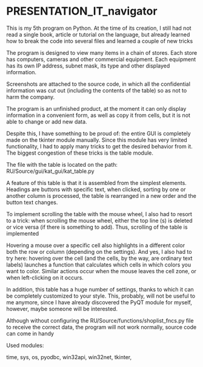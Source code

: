 # PRESENTATION_IT_navigator

This is my 5th program on Python. At the time of its creation,
I still had not read a single book, article or tutorial on the language,
but already learned how to break the code into several files and learned a couple of new tricks

The program is designed to view many items in a chain of stores.
Each store has computers, cameras and other commercial equipment.
Each equipment has its own IP address, subnet mask, its type and other displayed information.

Screenshots are attached to the source code, in which all the confidential information
was cut out (including the contents of the table) so as not to harm the company.

The program is an unfinished product, at the moment it can only display information in a convenient form,
as well as copy it from cells, but it is not able to change or add new data.

Despite this, I have something to be proud of:
the entire GUI is completely made on the tkinter module manually.
Since this module has very limited functionality, I had to apply many tricks to get the desired behavior
from it. The biggest congestion of these tricks is the table module.

The file with the table is located on the path: RU/Source/gui/kat_gui/kat_table.py

A feature of this table is that it is assembled from the simplest elements.
Headings are buttons with specific text, when clicked, sorting by one or another column is processed,
the table is rearranged in a new order and the button text changes.

To implement scrolling the table with the mouse wheel,
I also had to resort to a trick: when scrolling the mouse wheel, either the top line (s) is deleted
or vice versa (if there is something to add).
Thus, scrolling of the table is implemented

Hovering a mouse over a specific cell also highlights in a different color both the row or column (depending on the settings).
And yes, I also had to try here: hovering over the cell (and the cells, by the way, are ordinary text labels)
launches a function that calculates which cells in which colors you want to color. Similar actions occur when the mouse
leaves the cell zone, or when left-clicking on it occurs.

In addition, this table has a huge number of settings, thanks to which it can be completely customized to your style.
This, probably, will not be useful to me anymore, since I have already discovered the PyQT module for myself, however, maybe someone will be interested.

Although without configuring the RU/Source/functions/shoplist_fncs.py file to receive the correct data, the program will not work normally,
source code can come in handy

Used modules:

  time,
  sys,
  os,
  pyodbc,
  win32api,
  win32net,
  tkinter,
